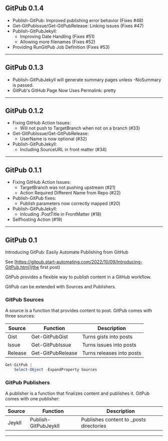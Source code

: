 ## GitPub 0.1.4

* Publish-GitPub: Improved publishing error behavior (Fixes #48)
* Get-GitPubIssue/Get-GitPubRelease:  Linking issues (Fixes #47)
* Publish-GitPubJekyll:
  * Improving Date Handling (Fixes #51)
  * Allowing more filenames (Fixes #52)
* Providing RunGitPub Job Definition (Fixes #53)


---


## GitPub 0.1.3

* Publish-GitPubJekyll will generate summary pages unless -NoSummary is passed.
* GitPub's GitHub Page Now Uses Permalink: pretty

---


## GitPub 0.1.2

* Fixing GitHub Action Issues:
  * Will not push to TargetBranch when not on a branch (#33)
* Get-GitPubIssue/Get-GitPubRelease:
  * UserName is now optional (#32)
* Publish-GitPubJekyll:
  * Including SourceURL in front matter (#34)

---

## GitPub 0.1.1

* Fixing GitHub Action Issues:
  * TargetBranch was not pushing upstream (#21)
  * Action Required Different Name from Repo (#22)
* Publish-GitPub fixes:
  * Publish parameters now correctly mapped (#20)
* Publish-GitPubJekyll:
  * Inlcuding .PostTitle in FrontMatter (#18)
* Selfhosting Action (#19)

---

## GitPub 0.1

Introducing GitPub: Easily Automate Publishing from GitHub

See [https://gitpub.start-automating.com/2022/10/09/Introducing-GitPub.html](the first post)


GitPub provides a flexible way to publish content in a GitHub workflow.

GitPub can be extended with Sources and Publishers.

### GitPub Sources

A source is a function that provides content to post.  GitPub comes with three sources:

|Source|Function|Description|
|-|-|-|
|Gist       | Get-GitPubGist         | Turns gists into posts      |
|Issue     | Get-GitPubIssue       | Turns issues into posts    |
|Release | Get-GitPubRelease   | Turns releases into posts |

~~~PowerShell
Get-GitPub |
    Select-Object -ExpandProperty Sources
~~~

### GitPub Publishers

A publisher is a function that finalizes content and publishes it.  GitPub comes with one publisher:

|Source|Function|Description|
|-|-|-|
|Jeykll    | Publish-GitPubJeykll | Publishes content to _posts directories    |

---


